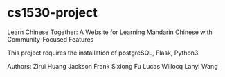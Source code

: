 # cs1530-project
Learn Chinese Together: A Website for Learning Mandarin Chinese with Community-Focused Features

This project requires the installation of postgreSQL, Flask, Python3.

Authors:
Zirui Huang
Jackson Frank
Sixiong Fu
Lucas Willocq
Lanyi Wang